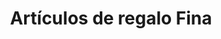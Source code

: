 ---
title: "Artículos de regalo Fina"
url: /mont-roig-del-camp/articulos-de-regalo-fina/
shop: regalo
---